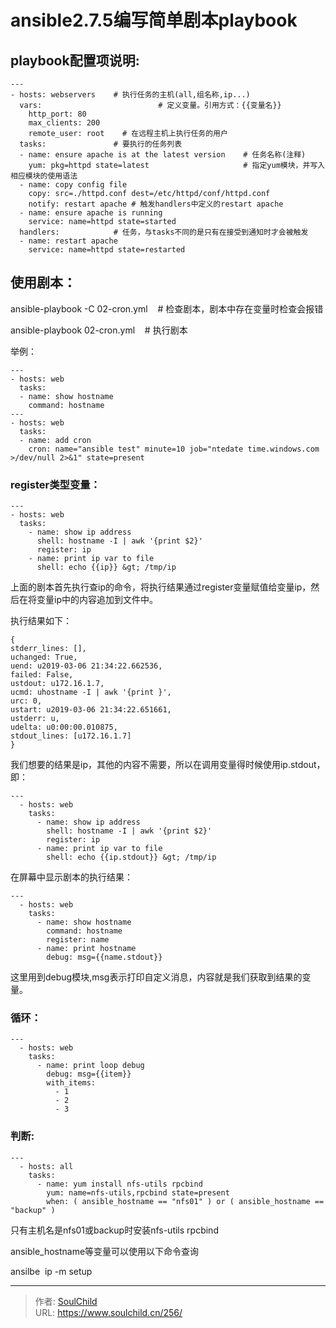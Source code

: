 # ansible2.7.5编写简单剧本playbook

<!--more-->
## playbook配置项说明:

```
---
- hosts: webservers    # 执行任务的主机(all,组名称,ip...)
  vars:                          # 定义变量。引用方式：{{变量名}}
    http_port: 80
    max_clients: 200
    remote_user: root    # 在远程主机上执行任务的用户
  tasks:               # 要执行的任务列表
  - name: ensure apache is at the latest version    # 任务名称(注释)
    yum: pkg=httpd state=latest                     # 指定yum模块，并写入相应模块的使用语法
  - name: copy config file
    copy: src=./httpd.conf dest=/etc/httpd/conf/httpd.conf
    notify: restart apache # 触发handlers中定义的restart apache
  - name: ensure apache is running
    service: name=httpd state=started
  handlers:            # 任务，与tasks不同的是只有在接受到通知时才会被触发
  - name: restart apache
    service: name=httpd state=restarted

```

## 使用剧本：
ansible-playbook -C 02-cron.yml    # 检查剧本，剧本中存在变量时检查会报错

ansible-playbook 02-cron.yml    # 执行剧本



举例：
```
---
- hosts: web
  tasks:
  - name: show hostname
    command: hostname
---
- hosts: web
  tasks:
  - name: add cron
    cron: name="ansible test" minute=10 job="ntedate time.windows.com >/dev/null 2>&1" state=present
```

### register类型变量：
```
---
- hosts: web
  tasks:
    - name: show ip address
      shell: hostname -I | awk '{print $2}'
      register: ip
    - name: print ip var to file
      shell: echo {{ip}} &gt; /tmp/ip
```
上面的剧本首先执行查ip的命令，将执行结果通过register变量赋值给变量ip，然后在将变量ip中的内容追加到文件中。


执行结果如下：
```
{
stderr_lines: [],
uchanged: True,
uend: u2019-03-06 21:34:22.662536,
failed: False,
ustdout: u172.16.1.7,
ucmd: uhostname -I | awk '{print }',
urc: 0,
ustart: u2019-03-06 21:34:22.651661,
ustderr: u,
udelta: u0:00:00.010875,
stdout_lines: [u172.16.1.7]
}
```
我们想要的结果是ip，其他的内容不需要，所以在调用变量得时候使用ip.stdout，即：
```
---
  - hosts: web
    tasks:
      - name: show ip address
        shell: hostname -I | awk '{print $2}'
        register: ip
      - name: print ip var to file
        shell: echo {{ip.stdout}} &gt; /tmp/ip
```

在屏幕中显示剧本的执行结果：
```
---
  - hosts: web
    tasks:
      - name: show hostname
        command: hostname
        register: name
      - name: print hostname
        debug: msg={{name.stdout}}
```

这里用到debug模块,msg表示打印自定义消息，内容就是我们获取到结果的变量。



### 循环：
```
---
  - hosts: web
    tasks:
      - name: print loop debug
        debug: msg={{item}}
        with_items:
          - 1
          - 2
          - 3
```



### 判断:
```
---
  - hosts: all
    tasks:
      - name: yum install nfs-utils rpcbind
        yum: name=nfs-utils,rpcbind state=present
        when: ( ansible_hostname == "nfs01" ) or ( ansible_hostname == "backup" )
```

只有主机名是nfs01或backup时安装nfs-utils rpcbind

ansible_hostname等变量可以使用以下命令查询

ansilbe  ip -m setup




---

> 作者: [SoulChild](https://www.soulchild.cn)  
> URL: https://www.soulchild.cn/256/  

